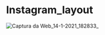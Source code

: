 # Instagram_layout

![Captura da Web_14-1-2021_182833_](https://user-images.githubusercontent.com/66047131/104651547-90d6a000-5696-11eb-8bc0-9f10c9ec13bf.jpeg)
